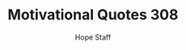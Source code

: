 ---
image: /assets/img/mq/mq_308_bonhoeffer.png
title: Motivational Quotes 308
categories:
  - Motivational Quotes
author: Hope Staff
notes: Motivational Quotes 308
embed: >-
  EMBED_GOES_HERE
transcript: >-
  SOME LINES OF TEXT START HERE
---